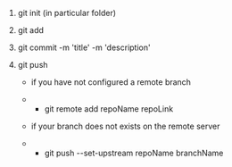 1. git init (in particular folder)
2. git add <filepath> <file2path> <file3path>
3. git commit -m 'title' -m 'description'
4. git push

   - if you have not configured a remote branch
   - - git remote add repoName repoLink

   - if your branch does not exists on the remote server
   - - git push --set-upstream repoName branchName
